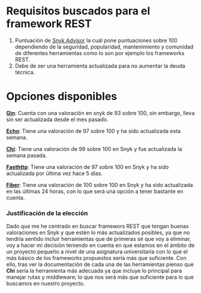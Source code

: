 # Requisitos buscados para el framework REST
1. Puntuación de [Snyk Advisor](https://snyk.io/) la cuál pone puntuaciones sobre 100 dependiendo de la seguridad, popularidad, mantenimiento y comunidad de diferentes herramientas como lo son por ejemplo los frameworks REST.
2. Debe de ser una herramienta actualizada para no aumentar la deuda técnica.

# Opciones disponibles

**[Gin](https://github.com/gin-gonic/gin)**: Cuenta con una valoración en snyk de 93 sobre 100, sin embargo, lleva sin ser actualizada desde el mes pasado.

**[Echo](https://github.com/labstack/echo)**: Tiene una valoración de 97 sobre 100 y ha sido actualizada esta semana.

**[Chi](https://github.com/go-chi/chi)**: Tiene una valoración de 99 sobre 100 en Snyk y fue actualizada la semana pasada.

**[Fasthttp](https://github.com/valyala/fasthttp)**: Tiene una valoración de 97 sobre 100 en Snyk y ha sido actualizada por última vez hace 5 días.

**[Fiber](https://github.com/gofiber/fiber)**: Tiene una valoración de 100 sobre 100 en Snyk y ha sido actualizada en las últimas 24 horas, con lo que será una opción a tener bastante en cuenta.

### Justificación de la elección
Dado que me he centrado en buscar framewors REST que tengan buenas valoraciones en Snyk y que estén lo más actualizados posibles, ya que no tendría sentido incluir herramientas que de primeras sé que voy a eliminar, voy a hacer mi decisión teniendo en cuenta en que estamos en el ámbito de un proyecto pequeño a nivel de una asignatura universitaria con lo que el más básico de los frameworks propuestos sería más que suficiente. Con ello, tras ver la documentación de cada una de las herramientas pienso que **Chi** sería la herramienta más adecuada ya que incluye lo principal para manejar rutas y middleware; lo que nos será más que suficiente para lo que buscamos en nuestro proyecto.